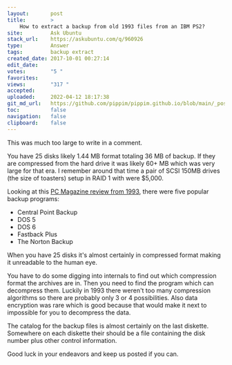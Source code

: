 ```yaml
---
layout:       post
title:        >
    How to extract a backup from old 1993 files from an IBM PS2?
site:         Ask Ubuntu
stack_url:    https://askubuntu.com/q/960926
type:         Answer
tags:         backup extract
created_date: 2017-10-01 00:27:14
edit_date:    
votes:        "5 "
favorites:    
views:        "317 "
accepted:     
uploaded:     2022-04-12 18:17:38
git_md_url:   https://github.com/pippim/pippim.github.io/blob/main/_posts/2017/2017-10-01-How-to-extract-a-backup-from-old-1993-files-from-an-IBM-PS2_.md
toc:          false
navigation:   false
clipboard:    false
---
```


This was much too large to write in a comment. 

You have 25 disks likely 1.44 MB format totaling 36 MB of backup. If they are compressed from the hard drive it was likely 60+ MB which was very large for that era. I remember around that time a pair of SCSI 150MB drives (the size of toasters) setup in RAID 1 with were $5,000.

Looking at this [PC Magazine review from 1993][1], there were five popular backup programs:

- Central Point Backup
- DOS 5
- DOS 6
- Fastback Plus
- The Norton Backup

When you have 25 disks it's almost certainly in compressed format making it unreadable to the human eye.

You have to do some digging into internals to find out which compression format the archives are in. Then you need to find the program which can decompress them. Luckily in 1993 there weren't too many compression algorithms so there are probably only 3 or 4 possibilities. Also data encryption was rare which is good because that would make it next to impossible for you to decompress the data.

The catalog for the backup files is almost certainly on the last diskette. Somewhere on each diskette their should be a file containing the disk number plus other control information.

Good luck in your endeavors and keep us posted if you can.

  [1]: https://books.google.ca/books?id=kjyIOLYr7yMC&pg=PA111&lpg=PA111&dq=hard%20disk%20backup%20programs%20popular%20in%201993&source=bl&ots=COr2VSAOWQ&sig=8HAmUbDMwwkcVUzJ-JKJ1OBmW7w&hl=en&sa=X&ved=0ahUKEwj0qqjMkc7WAhUJ2mMKHfCGAGsQ6AEIUDAH#v=onepage&q=hard%20disk%20backup%20programs%20popular%20in%201993&f=false
